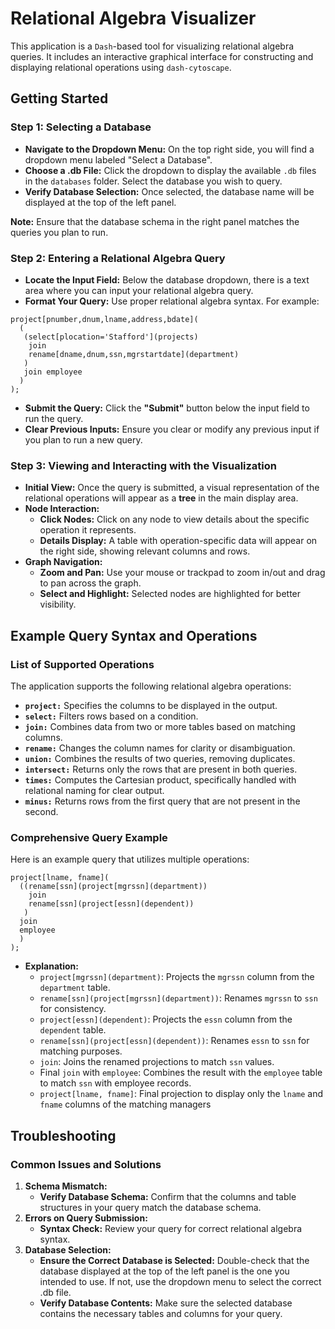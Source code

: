 # Relational Algebra Visualizer

This application is a `Dash`-based tool for visualizing relational algebra queries. It includes an interactive graphical interface for constructing and displaying relational operations using `dash-cytoscape`.

## Getting Started
### Step 1: Selecting a Database
- **Navigate to the Dropdown Menu:** On the top right side, you will find a dropdown menu labeled "Select a Database".
-  **Choose a .db File:** Click the dropdown to display the available `.db` files in the `databases` folder. Select the database you wish to query.
- **Verify Database Selection:** Once selected, the database name will be displayed at the top of the left panel.

**Note:** Ensure that the database schema in the right panel matches the queries you plan to run.

### Step 2: Entering a Relational Algebra Query
- **Locate the Input Field:** Below the database dropdown, there is a text area where you can input your relational algebra query.
- **Format Your Query:** Use proper relational algebra syntax. For example:
```
project[pnumber,dnum,lname,address,bdate](
  (
   (select[plocation='Stafford'](projects)
    join
    rename[dname,dnum,ssn,mgrstartdate](department)
   )
   join employee
  )
);
```
- **Submit the Query:** Click the **"Submit"** button below the input field to run the query.
- **Clear Previous Inputs:** Ensure you clear or modify any previous input if you plan to run a new query.

### Step 3: Viewing and Interacting with the Visualization
- **Initial View:** Once the query is submitted, a visual representation of the relational operations will appear as a **tree** in the main display area.
- **Node Interaction:**
    - **Click Nodes:** Click on any node to view details about the specific operation it represents.
    - **Details Display:** A table with operation-specific data will appear on the right side, showing relevant columns and rows.
- **Graph Navigation:**
    - **Zoom and Pan:** Use your mouse or trackpad to zoom in/out and drag to pan across the graph.
    - **Select and Highlight:** Selected nodes are highlighted for better visibility.

## Example Query Syntax and Operations
### List of Supported Operations
The application supports the following relational algebra operations:
- **`project:`** Specifies the columns to be displayed in the output.
- **`select:`** Filters rows based on a condition.
- **`join:`** Combines data from two or more tables based on matching columns.
- **`rename:`** Changes the column names for clarity or disambiguation.
- **`union:`** Combines the results of two queries, removing duplicates.
- **`intersect:`** Returns only the rows that are present in both queries.
- **`times:`** Computes the Cartesian product, specifically handled with relational naming for clear output.
- **`minus:`** Returns rows from the first query that are not present in the second.

### Comprehensive Query Example
Here is an example query that utilizes multiple operations:
```
project[lname, fname](
  ((rename[ssn](project[mgrssn](department))
    join
    rename[ssn](project[essn](dependent))
   )
  join
  employee
  )
);

```
- **Explanation:**
    - `project[mgrssn](department)`: Projects the `mgrssn` column from the `department` table.
    - `rename[ssn](project[mgrssn](department))`: Renames `mgrssn` to `ssn` for consistency.
    - `project[essn](dependent)`: Projects the `essn` column from the `dependent` table.
    - `rename[ssn](project[essn](dependent))`: Renames `essn` to `ssn` for matching purposes.
    - `join`: Joins the renamed projections to match `ssn` values.
    - Final `join` with `employee`: Combines the result with the `employee` table to match `ssn` with employee records.
    - `project[lname, fname]`: Final projection to display only the `lname` and `fname` columns of the matching managers

## Troubleshooting
### Common Issues and Solutions
1. **Schema Mismatch:**
    - **Verify Database Schema:** Confirm that the columns and table structures in your query match the database schema.
2. **Errors on Query Submission:**
    - **Syntax Check:** Review your query for correct relational algebra syntax.
3. **Database Selection:**
    - **Ensure the Correct Database is Selected:** Double-check that the database displayed at the top of the left panel is the one you intended to use. If not, use the dropdown menu to select the correct .db file.
    - **Verify Database Contents:** Make sure the selected database contains the necessary tables and columns for your query.




